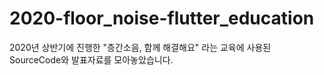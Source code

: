 # 2020-floor_noise-flutter_education
2020년 상반기에 진행한 "층간소음, 함께 해결해요" 라는 교육에 사용된 SourceCode와 발표자료를 모아놓았습니다.
